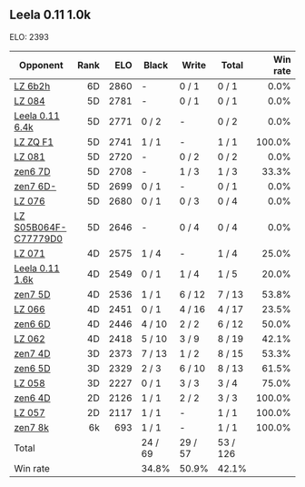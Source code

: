 ## Leela 0.11 1.0k ##

ELO: 2393

Opponent | Rank | ELO | Black | Write | Total | Win rate
---------|-----:|----:|-------|-------|-------|-------:
[LZ 6b2h](LZ%206b2h.md) | 6D | 2860 | - | 0 / 1 | 0 / 1 | 0.0%
[LZ 084](LZ%20084.md) | 5D | 2781 | - | 0 / 1 | 0 / 1 | 0.0%
[Leela 0.11 6.4k](Leela%200.11%206.4k.md) | 5D | 2771 | 0 / 2 | - | 0 / 2 | 0.0%
[LZ ZQ F1](LZ%20ZQ%20F1.md) | 5D | 2741 | 1 / 1 | - | 1 / 1 | 100.0%
[LZ 081](LZ%20081.md) | 5D | 2720 | - | 0 / 2 | 0 / 2 | 0.0%
[zen6 7D](zen6%207D.md) | 5D | 2708 | - | 1 / 3 | 1 / 3 | 33.3%
[zen7 6D-](zen7%206D-.md) | 5D | 2699 | 0 / 1 | - | 0 / 1 | 0.0%
[LZ 076](LZ%20076.md) | 5D | 2680 | 0 / 1 | 0 / 3 | 0 / 4 | 0.0%
[LZ S05B064F-C77779D0](LZ%20S05B064F-C77779D0.md) | 5D | 2646 | - | 0 / 4 | 0 / 4 | 0.0%
[LZ 071](LZ%20071.md) | 4D | 2575 | 1 / 4 | - | 1 / 4 | 25.0%
[Leela 0.11 1.6k](Leela%200.11%201.6k.md) | 4D | 2549 | 0 / 1 | 1 / 4 | 1 / 5 | 20.0%
[zen7 5D](zen7%205D.md) | 4D | 2536 | 1 / 1 | 6 / 12 | 7 / 13 | 53.8%
[LZ 066](LZ%20066.md) | 4D | 2451 | 0 / 1 | 4 / 16 | 4 / 17 | 23.5%
[zen6 6D](zen6%206D.md) | 4D | 2446 | 4 / 10 | 2 / 2 | 6 / 12 | 50.0%
[LZ 062](LZ%20062.md) | 4D | 2418 | 5 / 10 | 3 / 9 | 8 / 19 | 42.1%
[zen7 4D](zen7%204D.md) | 3D | 2373 | 7 / 13 | 1 / 2 | 8 / 15 | 53.3%
[zen6 5D](zen6%205D.md) | 3D | 2329 | 2 / 3 | 6 / 10 | 8 / 13 | 61.5%
[LZ 058](LZ%20058.md) | 3D | 2227 | 0 / 1 | 3 / 3 | 3 / 4 | 75.0%
[zen6 4D](zen6%204D.md) | 2D | 2126 | 1 / 1 | 2 / 2 | 3 / 3 | 100.0%
[LZ 057](LZ%20057.md) | 2D | 2117 | 1 / 1 | - | 1 / 1 | 100.0%
[zen7 8k](zen7%208k.md) | 6k | 693 | 1 / 1 | - | 1 / 1 | 100.0%
Total | | | 24 / 69 | 29 / 57 | 53 / 126 | 
Win rate| | | 34.8% | 50.9% | 42.1% | 

